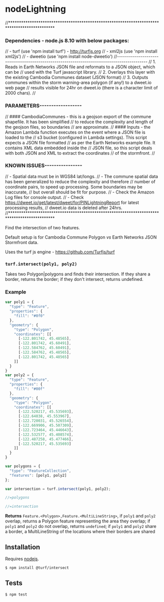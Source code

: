 # nodeLightning

//*********************************************************************************************
### Dependencies - node.js 8.10 with below packages:
//					- turf (use 'npm install turf') - http://turfjs.org
//					- xml2js (use 'npm install xml2js') 
//					- dweetio (use 'npm install node-dweetio')
//---------------------------------------------------------------------------------------------
// 1. Reads in Earth Networks JSON file and reformats to a JSON object, which can be
// 		used with the Turf javascript library.
// 2. Overlays this layer with the existing Cambodia Communes dataset (JSON format)
// 3. Outputs communes within the storm warning-area polygon (if any!) to a dweet.io web page
//		results visible for 24hr on dweet.io (there is a character limit of 2000 chars).
//
### PARAMETERS------------------
// #### CambodiaCommunes - this is a geojson export of the commune shapefile. It has been simplified
//						to reduce the complexity and length of the geojson files, so boundaries 
//						are approximate.
// #### Inputs - the Amazon Lambda function executes on the event where a JSON file is loaded to the
//			s3 bucket (configured in Lambda settings). This script expects a JSON file formatted
//			as per the Earth Networks example file. It contains XML data embedded inside the
//			JSON file, so this script deals with both JSON and XML to extract the coordinates
//			of the stormfront.
//
### KNOWN ISSUES----------------
// - Spatial data must be in WGS84 lat/longs. 
// - The commune spatial data has been generalized to reduce the complexity and therefore
//		number of coordinate pairs, to speed up processing. Some boundaries may be inaccurate,
//		but overall should be fit for purpose.
// - Check the Amazon Log files for console output.
// - Check https://dweet.io/get/latest/dweet/for/PINLightningReport for latest processing results,
//			dweet.io data is deleted after 24hrs.
//*********************************************************************************************


Find the intersection of two features.

Default setup is for Cambodia Commune Polygon *vs* Earth Networks JSON Stormfront data.

Uses the turf js engine - https://github.com/Turfjs/turf

### `turf.intersect(poly1, poly2)`

Takes two Polygon|polygons and finds their intersection. If they share a border, returns the border; if they don't intersect, returns undefined.

### Example

```js
var poly1 = {
  "type": "Feature",
  "properties": {
    "fill": "#0f0"
  },
  "geometry": {
    "type": "Polygon",
    "coordinates": [[
      [-122.801742, 45.48565],
      [-122.801742, 45.60491],
      [-122.584762, 45.60491],
      [-122.584762, 45.48565],
      [-122.801742, 45.48565]
    ]]
  }
}
var poly2 = {
  "type": "Feature",
  "properties": {
    "fill": "#00f"
  },
  "geometry": {
    "type": "Polygon",
    "coordinates": [[
      [-122.520217, 45.535693],
      [-122.64038, 45.553967],
      [-122.720031, 45.526554],
      [-122.669906, 45.507309],
      [-122.723464, 45.446643],
      [-122.532577, 45.408574],
      [-122.487258, 45.477466],
      [-122.520217, 45.535693]
    ]]
  }
}

var polygons = {
  "type": "FeatureCollection",
  "features": [poly1, poly2]
};

var intersection = turf.intersect(poly1, poly2);

//=polygons

//=intersection
```
**Returns** `Feature.<Polygon>,Feature.<MultiLineString>`, if `poly1` and `poly2` overlap, returns a Polygon feature representing the area they overlap; if `poly1` and `poly2` do not overlap, returns `undefined`; if `poly1` and `poly2` share a border, a MultiLineString of the locations where their borders are shared

## Installation

Requires [nodejs](http://nodejs.org/).

```sh
$ npm install @turf/intersect
```

## Tests

```sh
$ npm test
```
